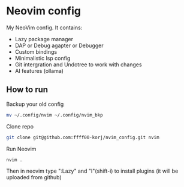 # Neovim config

My NeoVim config. It contains:
* Lazy package manager
* DAP or Debug agapter or Debugger
* Custom bindings
* Minimalistic lsp config
* Git intergration and Undotree to work with changes
* AI features (ollama)

## How to run

Backup your old config

```bash
mv ~/.config/nvim ~/.config/nvim_bkp
```

Clone repo

```bash
git clone git@github.com:ffff00-korj/nvim_config.git nvim
```

Run Neovim

```bash
nvim .
```

Then in neovim type ":Lazy" and "I"(shift-i) to install plugins (it will be uploaded from github)
